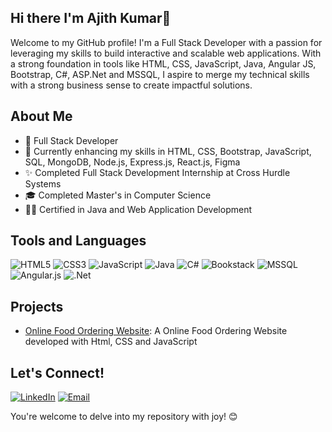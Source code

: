 ## Hi there I'm Ajith Kumar👋
Welcome to my GitHub profile! I'm a Full Stack Developer with a passion for leveraging my skills to build interactive and scalable web applications. With a strong foundation in tools like HTML, CSS, JavaScript, Java, Angular JS, Bootstrap, C#, ASP.Net and MSSQL, I aspire to merge my technical skills with a strong business sense to create impactful solutions.

## About Me
- 💼 Full Stack Developer
- 🌱 Currently enhancing my skills in HTML, CSS, Bootstrap, JavaScript, SQL, MongoDB, Node.js, Express.js, React.js, Figma
- ✨ Completed Full Stack Development Internship at Cross Hurdle Systems
- 🎓 Completed Master's in Computer Science
- 🧑‍💻 Certified in Java and Web Application Development


## Tools and Languages
![HTML5](https://img.shields.io/badge/html5-%23E34F26.svg?style=for-the-badge&logo=html5&logoColor=white)
![CSS3](https://img.shields.io/badge/css3-%231572B6.svg?style=for-the-badge&logo=css3&logoColor=white)
![JavaScript](https://img.shields.io/badge/javascript-%23323330.svg?style=for-the-badge&logo=javascript&logoColor=%23F7DF1E)
![Java](https://img.shields.io/badge/java-%23ED8B00.svg?style=for-the-badge&logo=openjdk&logoColor=white)
![C#](https://img.shields.io/badge/c%23-%23239120.svg?style=for-the-badge&logo=csharp&logoColor=white)
![Bookstack](https://img.shields.io/badge/Bookstack-%230288D1.svg?style=for-the-badge&logo=bookstack&logoColor=white)
![MSSQL](https://img.shields.io/badge/Microsoft%20SQL%20Server-CC2927?style=for-the-badge&logo=microsoft%20sql%20server&logoColor=white)
![Angular.js](https://img.shields.io/badge/angular.js-%23E23237.svg?style=for-the-badge&logo=angularjs&logoColor=white)
![.Net](https://img.shields.io/badge/.NET-5C2D91?style=for-the-badge&logo=.net&logoColor=white)


## Projects
- [Online Food Ordering Website](https://akraju2001.github.io/Project1/):  A Online Food Ordering Website developed with Html, CSS and JavaScript

## Let's Connect!
[![LinkedIn](https://img.shields.io/badge/LinkedIn-0077B5?style=flat&logo=linkedin&logoColor=white)](https://www.linkedin.com/in/ajith-kumar-t-5ab2792a6/)
[![Email](https://img.shields.io/badge/Email-D14836?style=flat&logo=gmail&logoColor=white)](mailto:ajithkraju2001@gmail.com)

You're welcome to delve into my repository with joy! 😊
